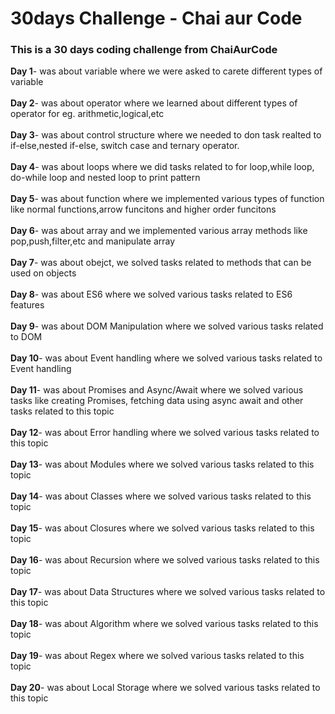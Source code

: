 # 30days Challenge - Chai aur Code

### This is a 30 days coding challenge from ChaiAurCode

<b>Day 1</b>- was about variable where we were asked to carete different types of variable <br/><br/>
<b>Day 2</b>- was about operator where we learned about different types of operator for eg. arithmetic,logical,etc <br/><br/>
<b>Day 3</b>- was about control structure where we needed to don task realted to if-else,nested if-else, switch case and ternary operator. <br/><br/>
<b>Day 4</b>- was about loops where we did tasks related to for loop,while loop, do-while loop and nested loop to print pattern <br/><br/>
<b>Day 5</b>- was about function where we implemented various types of function like normal functions,arrow funcitons and higher order funcitons <br/><br/>
<b>Day 6</b>- was about array and we implemented various array methods like pop,push,filter,etc and manipulate array <br/><br/>
<b>Day 7</b>- was about obejct, we solved tasks related to methods that can be used on objects <br/><br/>
<b>Day 8</b>- was about ES6 where we solved various tasks related to ES6 features <br/><br/>
<b>Day 9</b>- was about DOM Manipulation where we solved various tasks related to DOM <br/><br/>
<b>Day 10</b>- was about Event handling where we solved various tasks related to Event handling <br/><br/>
<b>Day 11</b>- was about Promises and Async/Await where we solved various tasks like creating Promises, fetching data using async await and other tasks related to this topic <br/><br/>
<b>Day 12</b>- was about Error handling where we solved various tasks related to this topic <br/><br/>
<b>Day 13</b>- was about Modules where we solved various tasks related to this topic <br/><br/>
<b>Day 14</b>- was about Classes where we solved various tasks related to this topic <br/><br/>
<b>Day 15</b>- was about Closures where we solved various tasks related to this topic <br/><br/>
<b>Day 16</b>- was about Recursion where we solved various tasks related to this topic <br/><br/>
<b>Day 17</b>- was about Data Structures where we solved various tasks related to this topic <br/><br/>
<b>Day 18</b>- was about Algorithm where we solved various tasks related to this topic <br/><br/>
<b>Day 19</b>- was about Regex where we solved various tasks related to this topic <br/><br/>
<b>Day 20</b>- was about Local Storage where we solved various tasks related to this topic <br/><br/>
